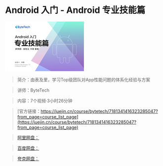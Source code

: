 # Android 入门 - Android 专业技能篇

![img](../../assets/cdcdbbf5427642f181f73636db7e042c~tplv-k3u1fbpfcp-no-mark_284_284_284_178.png)

> 简介：由表及里，学习Top级团队对App性能问题的体系化经验与方案

> 讲师：ByteTech

> 内容：7个视频·3小时26分钟

> [官方链接：https://juejin.cn/course/bytetech/7181341416323285047?from_page=course_list_page](https://juejin.cn/course/bytetech/7181341416323285047?from_page=course_list_page)

> [阿里网盘：]()

> [百度网盘：]()

> [夸克网盘：]()
